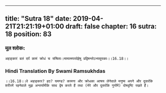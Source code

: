 
---
title: "Sutra 18"
date: 2019-04-21T21:21:19+01:00
draft: false
chapter: 16
sutra: 18
position: 83
---
### मूल श्लोकः:
```
अहङ्कारं बलं दर्पं कामं क्रोधं च संश्रिताः।मामात्मपरदेहेषु प्रद्विषन्तोऽभ्यसूयकाः।।16.18।।

```

### Hindi Translation By Swami Ramsukhdas
```
।।16.18।।वे अहङ्कार? हठ? घमण्ड? कामना और क्रोधका आश्रय लेनेवाले मनुष्य अपने और दूसरोंके शरीरमें रहनेवाले मुझ अन्तर्यामीके साथ द्वेष करते हैं तथा (मेरे और दूसरोंके गुणोंमें) दोषदृष्टि रखते हैं।

```

